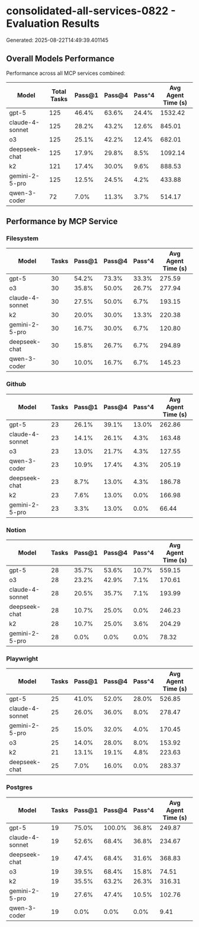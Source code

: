 # consolidated-all-services-0822 - Evaluation Results

Generated: 2025-08-22T14:49:39.401145

## Overall Models Performance

Performance across all MCP services combined:

| Model | Total Tasks | Pass@1 | Pass@4 | Pass^4 | Avg Agent Time (s) |
|-------|-------------|--------|----------|----------|-------------------|
| gpt-5 | 125 | 46.4% | 63.6% | 24.4% | 1532.42 |
| claude-4-sonnet | 125 | 28.2% | 43.2% | 12.6% | 845.01 |
| o3 | 125 | 25.1% | 42.2% | 12.4% | 682.01 |
| deepseek-chat | 125 | 17.9% | 29.8% | 8.5% | 1092.14 |
| k2 | 121 | 17.4% | 30.0% | 9.6% | 888.53 |
| gemini-2-5-pro | 125 | 12.5% | 24.5% | 4.2% | 433.88 |
| qwen-3-coder | 72 | 7.0% | 11.3% | 3.7% | 514.17 |

## Performance by MCP Service

### Filesystem

| Model | Tasks | Pass@1 | Pass@4 | Pass^4 | Avg Agent Time (s) |
|-------|-------|--------|----------|----------|-------------------|
| gpt-5 | 30 | 54.2% | 73.3% | 33.3% | 275.59 |
| o3 | 30 | 35.8% | 50.0% | 26.7% | 277.94 |
| claude-4-sonnet | 30 | 27.5% | 50.0% | 6.7% | 193.15 |
| k2 | 30 | 20.0% | 30.0% | 13.3% | 220.38 |
| gemini-2-5-pro | 30 | 16.7% | 30.0% | 6.7% | 120.80 |
| deepseek-chat | 30 | 15.8% | 26.7% | 6.7% | 294.89 |
| qwen-3-coder | 30 | 10.0% | 16.7% | 6.7% | 145.23 |

### Github

| Model | Tasks | Pass@1 | Pass@4 | Pass^4 | Avg Agent Time (s) |
|-------|-------|--------|----------|----------|-------------------|
| gpt-5 | 23 | 26.1% | 39.1% | 13.0% | 262.86 |
| claude-4-sonnet | 23 | 14.1% | 26.1% | 4.3% | 163.48 |
| o3 | 23 | 13.0% | 21.7% | 4.3% | 127.55 |
| qwen-3-coder | 23 | 10.9% | 17.4% | 4.3% | 205.19 |
| deepseek-chat | 23 | 8.7% | 13.0% | 4.3% | 186.78 |
| k2 | 23 | 7.6% | 13.0% | 0.0% | 166.98 |
| gemini-2-5-pro | 23 | 3.3% | 13.0% | 0.0% | 66.44 |

### Notion

| Model | Tasks | Pass@1 | Pass@4 | Pass^4 | Avg Agent Time (s) |
|-------|-------|--------|----------|----------|-------------------|
| gpt-5 | 28 | 35.7% | 53.6% | 10.7% | 559.15 |
| o3 | 28 | 23.2% | 42.9% | 7.1% | 170.61 |
| claude-4-sonnet | 28 | 20.5% | 35.7% | 7.1% | 193.99 |
| deepseek-chat | 28 | 10.7% | 25.0% | 0.0% | 246.23 |
| k2 | 28 | 10.7% | 25.0% | 3.6% | 204.29 |
| gemini-2-5-pro | 28 | 0.0% | 0.0% | 0.0% | 78.32 |

### Playwright

| Model | Tasks | Pass@1 | Pass@4 | Pass^4 | Avg Agent Time (s) |
|-------|-------|--------|----------|----------|-------------------|
| gpt-5 | 25 | 41.0% | 52.0% | 28.0% | 526.85 |
| claude-4-sonnet | 25 | 26.0% | 36.0% | 8.0% | 278.47 |
| gemini-2-5-pro | 25 | 15.0% | 32.0% | 4.0% | 170.45 |
| o3 | 25 | 14.0% | 28.0% | 8.0% | 153.92 |
| k2 | 21 | 13.1% | 19.1% | 4.8% | 223.63 |
| deepseek-chat | 25 | 7.0% | 16.0% | 0.0% | 283.37 |

### Postgres

| Model | Tasks | Pass@1 | Pass@4 | Pass^4 | Avg Agent Time (s) |
|-------|-------|--------|----------|----------|-------------------|
| gpt-5 | 19 | 75.0% | 100.0% | 36.8% | 249.87 |
| claude-4-sonnet | 19 | 52.6% | 68.4% | 36.8% | 234.67 |
| deepseek-chat | 19 | 47.4% | 68.4% | 31.6% | 368.83 |
| o3 | 19 | 39.5% | 68.4% | 15.8% | 74.51 |
| k2 | 19 | 35.5% | 63.2% | 26.3% | 316.31 |
| gemini-2-5-pro | 19 | 27.6% | 47.4% | 10.5% | 102.76 |
| qwen-3-coder | 19 | 0.0% | 0.0% | 0.0% | 9.41 |
